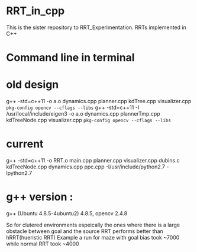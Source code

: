 # RRT_in_cpp
This is the sister repository to RRT_Experimentation. RRTs implemented in C++  
# Command line in terminal
# old design
g++ -std=c++11 -o a.o dynamics.cpp planner.cpp kdTree.cpp visualizer.cpp `pkg-config opencv --cflags --libs`
g++ -std=c++11 -I /usr/local/include/eigen3 -o a.o dynamics.cpp plannerTmp.cpp kdTreeNode.cpp visualizer.cpp `pkg-config opencv --cflags --libs`

# current
g++ -std=c++11 -o RRT.o main.cpp planner.cpp visualizer.cpp dubins.c kdTreeNode.cpp dynamics.cpp ppc.cpp -I/usr/include/python2.7 -lpython2.7

# g++ version : 
g++ (Ubuntu 4.8.5-4ubuntu2) 4.8.5, opencv 2.4.8

So for clutered environments espeically the ones where there is a large obstacle between goal and the source RRT performs better than hRRT(hueristic RRT) Example a run for maze with goal bias took ~7000 while normal RRT took ~4000
